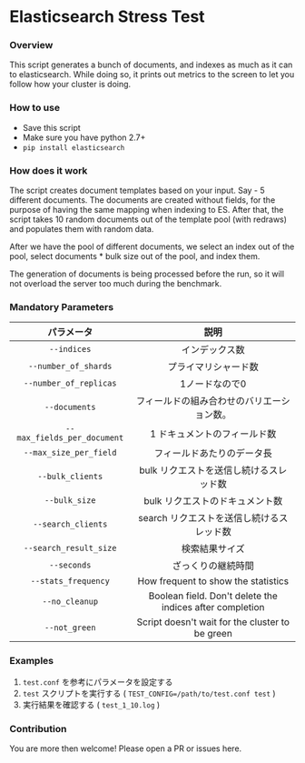 # Elasticsearch Stress Test

### Overview
This script generates a bunch of documents, and indexes as much as it can to elasticsearch. While doing so, it prints out metrics to the screen to let you follow how your cluster is doing.

### How to use
* Save this script
* Make sure you have python 2.7+
* `pip install elasticsearch`

### How does it work
The script creates document templates based on your input. Say - 5 different documents.
The documents are created without fields, for the purpose of having the same mapping when indexing to ES.
After that, the script takes 10 random documents out of the template pool (with redraws) and populates them with random data.

After we have the pool of different documents, we select an index out of the pool, select documents * bulk size out of the pool, and index them.

The generation of documents is being processed before the run, so it will not overload the server too much during the benchmark.

### Mandatory Parameters

| パラメータ                  | 説明           |
|:---------------------------:|:--------------:|
| `--indices`                 | インデックス数 |
| `--number_of_shards`        | プライマリシャード数 |
| `--number_of_replicas`      | 1ノードなので0 |
| `--documents`               | フィールドの組み合わせのバリエーション数。 |
| `--max_fields_per_document` | 1 ドキュメントのフィールド数 |
| `--max_size_per_field`      | フィールドあたりのデータ長 |
| `--bulk_clients`            | bulk リクエストを送信し続けるスレッド数 |
| `--bulk_size`               | bulk リクエストのドキュメント数 |
| `--search_clients`          | search リクエストを送信し続けるスレッド数 |
| `--search_result_size`      | 検索結果サイズ |
| `--seconds`                 | ざっくりの継続時間 |
| `--stats_frequency` | How frequent to show the statistics |30|
| `--no_cleanup` | Boolean field. Don't delete the indices after completion |False|
| `--not_green` | Script doesn't wait for the cluster to be green |False|


### Examples

1. `test.conf` を参考にパラメータを設定する
2. `test` スクリプトを実行する ( `TEST_CONFIG=/path/to/test.conf test` )
3. 実行結果を確認する ( `test_1_10.log` )

### Contribution

You are more then welcome!
Please open a PR or issues here.

